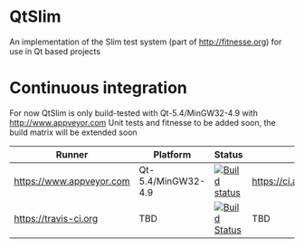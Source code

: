 # QtSlim
An implementation of the Slim test system (part of http://fitnesse.org) for use in Qt based projects

# Continuous integration

For now QtSlim is only build-tested with Qt-5.4/MinGW32-4.9 with http://www.appveyor.com
Unit tests and fitnesse to be added soon, the build matrix will be extended soon

| Runner | Platform | Status | Download |
|--------|----------|--------|----------|
| https://www.appveyor.com | Qt-5.4/MinGW32-4.9 | [![Build status](https://ci.appveyor.com/api/projects/status/jj5oa6n0cls5puaw?svg=true)](https://ci.appveyor.com/project/chgans/qtslim) | https://ci.appveyor.com/project/chgans/qtslim/build/artifacts |
| https://travis-ci.org | TBD | [![Build Status](https://travis-ci.org/chgans/QtSlim.svg?branch=master)](https://travis-ci.org/chgans/QtSlim) | TBD |

